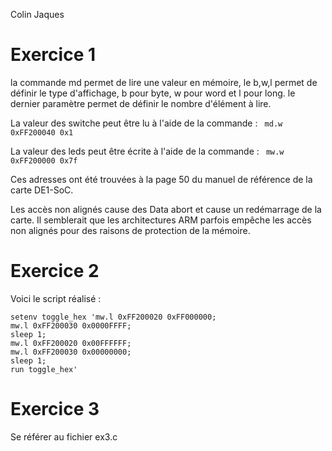 Colin Jaques 

# Exercice 1
la commande md permet de lire une valeur en mémoire, le b,w,l permet de définir le type d'affichage, b pour byte, w pour word et l pour long. le dernier paramètre permet de définir le nombre d'élément à lire.


La valeur des switche peut être lu à l'aide de la commande : ``` md.w 0xFF200040 0x1```

La valeur des leds peut être écrite à l'aide de la commande : ``` mw.w 0xFF200000 0x7f```

Ces adresses ont été trouvées à la page 50 du manuel de référence de la carte DE1-SoC.

Les accès non alignés cause des Data abort et cause un redémarrage de la carte. Il semblerait que les architectures ARM parfois empêche les accès non alignés pour des raisons de protection de la mémoire.

# Exercice 2

Voici le script réalisé : 
```assembly
setenv toggle_hex 'mw.l 0xFF200020 0xFF000000;
mw.l 0xFF200030 0x0000FFFF;
sleep 1;
mw.l 0xFF200020 0x00FFFFFF;
mw.l 0xFF200030 0x00000000;
sleep 1;
run toggle_hex'
```

# Exercice 3
Se référer au fichier ex3.c